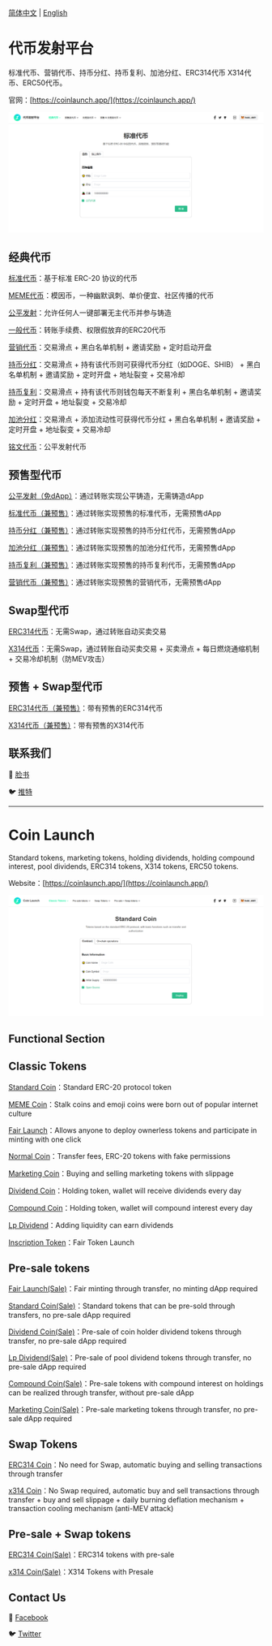 [简体中文]()  |  [English](https://github.com/coinlaunch/web/?tab=readme-ov-file#coin-launch)

# 代币发射平台
标准代币、营销代币、持币分红、持币复利、加池分红、ERC314代币 X314代币、ERC50代币。

官网：[https://coinlaunch.app/](https://coinlaunch.app/)

![image](/coin.PNG)

## 经典代币
[标准代币](https://coinlaunch.app/#/co/st/?t=0)：基于标准 ERC-20 协议的代币

[MEME代币](https://coinlaunch.app/#/co/st/?t=1)：模因币，一种幽默讽刺、单价便宜、社区传播的代币  

[公平发射](https://coinlaunch.app/#/co/fa)：允许任何人一键部署无主代币并参与铸造  

[一般代币](https://coinlaunch.app/#/co/nm)：转账手续费、权限假放弃的ERC20代币  

[营销代币](https://coinlaunch.app/#/co/mk/?t=0)：交易滑点 + 黑白名单机制 + 邀请奖励 + 定时启动开盘 

[持币分红](https://coinlaunch.app/#/co/dd/?t=0)：交易滑点 + 持有该代币则可获得代币分红（如DOGE、SHIB） + 黑白名单机制 + 邀请奖励 + 定时开盘 + 地址裂变 + 交易冷却  

[持币复利](https://coinlaunch.app/#/co/cp/?t=0)：交易滑点 + 持有该代币则钱包每天不断复利 + 黑白名单机制 + 邀请奖励 + 定时开盘 + 地址裂变 + 交易冷却  

[加池分红](https://coinlaunch.app/#/co/ld/?t=0)：交易滑点 + 添加流动性可获得代币分红 + 黑白名单机制 + 邀请奖励 + 定时开盘 + 地址裂变 + 交易冷却  

[铭文代币](https://coinlaunch.app/#/co/ins)：公平发射代币  

## 预售型代币
[公平发射（免dApp）](https://coinlaunch.app/#/co/50/?t=1)：通过转账实现公平铸造，无需铸造dApp  

[标准代币（兼预售）](https://coinlaunch.app/#/co/50/?t=0)：通过转账实现预售的标准代币，无需预售dApp  

[持币分红（兼预售）](https://coinlaunch.app/#/co/dd/?t=1)：通过转账实现预售的持币分红代币，无需预售dApp   

[加池分红（兼预售）](https://coinlaunch.app/#/co/ld/?t=1)：通过转账实现预售的加池分红代币，无需预售dApp   

[持币复利（兼预售）](https://coinlaunch.app/#/co/cp/?t=1)：通过转账实现预售的持币复利代币，无需预售dApp   

[营销代币（兼预售）](https://coinlaunch.app/#/co/mk/?t=1)：通过转账实现预售的营销代币，无需预售dApp     

## Swap型代币
[ERC314代币](https://cryptoservice.io/#/co/314)：无需Swap，通过转账自动买卖交易 

[X314代币](https://cryptoservice.io/#/co/x314)：无需Swap，通过转账自动买卖交易 + 买卖滑点 + 每日燃烧通缩机制 + 交易冷却机制（防MEV攻击）  

## 预售 + Swap型代币
[ERC314代币（兼预售）](https://coinlaunch.app/#/co/s314)：带有预售的ERC314代币  

[X314代币（兼预售）](https://coinlaunch.app/#/co/x314)：带有预售的X314代币  




## 联系我们
💬 [脸书](https://www.facebook.com/profile.php?id=61568864036990)

🐦 [推特](https://x.com/coin2launch)


----

# Coin Launch
Standard tokens, marketing tokens, holding dividends, holding compound interest, pool dividends, ERC314 tokens, X314 tokens, ERC50 tokens.

Website：[https://coinlaunch.app/](https://coinlaunch.app/)

![image](/coin_en.PNG)

## Functional Section

## Classic Tokens
[Standard Coin](https://coinlaunch.app/#/co/st/?t=0)：Standard ERC-20 protocol token

[MEME Coin](https://coinlaunch.app/#/co/st/?t=1)：Stalk coins and emoji coins were born out of popular internet culture

[Fair Launch](https://coinlaunch.app/#/co/fa)：Allows anyone to deploy ownerless tokens and participate in minting with one click 

[Normal Coin](https://coinlaunch.app/#/co/nm)：Transfer fees, ERC-20 tokens with fake permissions 

[Marketing Coin](https://coinlaunch.app/#/co/mk/?t=0)：Buying and selling marketing tokens with slippage

[Dividend Coin](https://coinlaunch.app/#/co/dd/?t=0)：Holding token, wallet will receive dividends every day

[Compound Coin](https://coinlaunch.app/#/co/cp/?t=0)：Holding token, wallet will compound interest every day

[Lp Dividend](https://coinlaunch.app/#/co/ld/?t=0)：Adding liquidity can earn dividends

[Inscription Token](https://coinlaunch.app/#/co/ins)：Fair Token Launch

## Pre-sale tokens
[Fair Launch(Sale)](https://coinlaunch.app/#/co/50/?t=1)：Fair minting through transfer, no minting dApp required 

[Standard Coin(Sale)](https://coinlaunch.app/#/co/50/?t=0)：Standard tokens that can be pre-sold through transfers, no pre-sale dApp required 

[Dividend Coin(Sale)](https://coinlaunch.app/#/co/dd/?t=1)：Pre-sale of coin holder dividend tokens through transfer, no pre-sale dApp required  

[Lp Dividend(Sale)](https://coinlaunch.app/#/co/ld/?t=1)：Pre-sale of pool dividend tokens through transfer, no pre-sale dApp required 

[Compound Coin(Sale)](https://coinlaunch.app/#/co/cp/?t=1)：Pre-sale tokens with compound interest on holdings can be realized through transfer, without pre-sale dApp

[Marketing Coin(Sale)](https://coinlaunch.app/#/co/mk/?t=1)：Pre-sale marketing tokens through transfer, no pre-sale dApp required

## Swap Tokens
[ERC314 Coin](https://coinlaunch.app/#/co/314)：No need for Swap, automatic buying and selling transactions through transfer

[x314 Coin](https://coinlaunch.app/#/co/x314)：No Swap required, automatic buy and sell transactions through transfer + buy and sell slippage + daily burning deflation mechanism + transaction cooling mechanism (anti-MEV attack) 

## Pre-sale + Swap tokens
[ERC314 Coin(Sale)](https://coinlaunch.app/#/co/s314)：ERC314 tokens with pre-sale

[x314 Coin(Sale)](https://coinlaunch.app/#/co/x314)：X314 Tokens with Presale


## Contact Us
💬 [Facebook](https://www.facebook.com/profile.php?id=61568864036990)

🐦 [Twitter](https://x.com/coin2launch)
